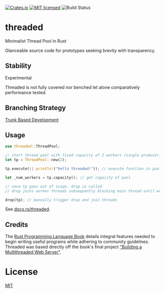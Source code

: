 [![Crates.io](https://img.shields.io/crates/v/threaded.svg)](https://crates.io/crates/threaded)
[![MIT licensed](https://img.shields.io/badge/license-MIT-blue.svg)](https://github.com/gregl83/threaded/blob/master/LICENSE)
![Build Status](https://github.com/gregl83/threaded/workflows/CI/badge.svg?branch=main)
# threaded

Minimalist Thread Pool in Rust

Glanceable source code for prototypes seeking brevity with transparency.

## Stability

Experimental

Threaded is not fully covered nor benched let alone comparatively performance tested.

## Branching Strategy

[Trunk Based Development](https://trunkbaseddevelopment.com/)

## Usage

```rust
use threaded::ThreadPool;

// start thread pool with fixed capacity of 2 workers (single producer, multiple consumer; spmc)
let tp = ThreadPool::new(2);

tp.execute(|| println!("hello threaded!")); // execute function in pool

let _num_workers = tp.capacity(); // get capacity of pool

// once tp goes out of scope, drop is called
// drop joins worker threads subsequently blocking main thread until workers finish

drop(tp); // manually trigger drop and join threads
```

See [docs.rs/threaded](https://docs.rs/threaded/0.2.0/threaded/).

## Credits

The [Rust Programming Language Book](https://doc.rust-lang.org/book/) details integral features needed to begin writing useful programs while adhering to community guidelines. Threaded was based directly off the book's final project ["Building a Multithreaded Web Server"](https://doc.rust-lang.org/book/ch20-00-final-project-a-web-server.html).

# License

[MIT](LICENSE)

